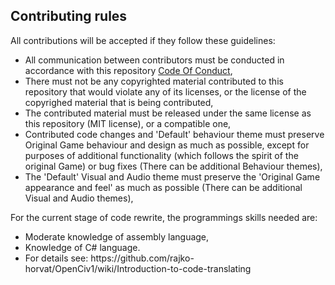 ## Contributing rules
<p>All contributions will be accepted if they follow these guidelines:</p>
<ul>
<li>All communication between contributors must be conducted in accordance with this repository 
	<a href="https://github.com/rajko-horvat/OpenCiv1/.github/code_of_conduct.md">Code Of Conduct</a>,</li>
<li>There must not be any copyrighted material contributed to this repository that would violate any of its licenses, or the license of the copyrighed material that is being contributed,</li>
<li>The contributed material must be released under the same license as this repository (MIT license), or a compatible one,</li>
<li>Contributed code changes and 'Default' behaviour theme must preserve Original Game behaviour and design as much as possible, 
	except for purposes of additional functionality (which follows the spirit of the original Game) or bug fixes (There can be additional Behaviour themes),</li>
<li>The 'Default' Visual and Audio theme must preserve the 'Original Game appearance and feel' as much as possible (There can be additional Visual and Audio themes),</li>
</ul>

<p>For the current stage of code rewrite, the programmings skills needed are:</p>
<ul>
<li>Moderate knowledge of assembly language,</li>
<li>Knowledge of C# language.</li>
<li>For details see: https://github.com/rajko-horvat/OpenCiv1/wiki/Introduction-to-code-translating</li>
</ul>
